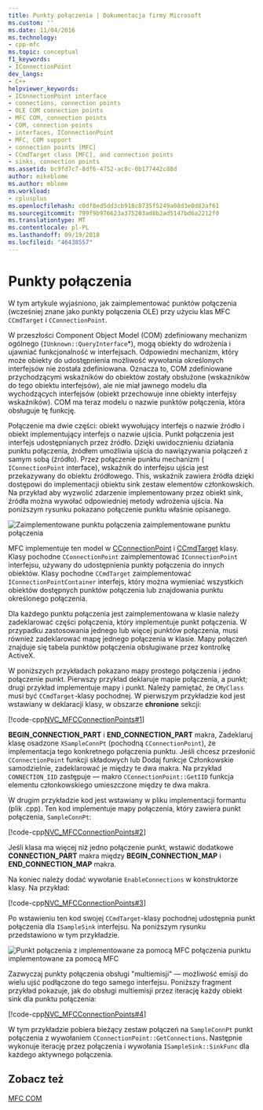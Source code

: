 ```yaml
---
title: Punkty połączenia | Dokumentacja firmy Microsoft
ms.custom: ''
ms.date: 11/04/2016
ms.technology:
- cpp-mfc
ms.topic: conceptual
f1_keywords:
- IConnectionPoint
dev_langs:
- C++
helpviewer_keywords:
- IConnectionPoint interface
- connections, connection points
- OLE COM connection points
- MFC COM, connection points
- COM, connection points
- interfaces, IConnectionPoint
- MFC, COM support
- connection points [MFC]
- CCmdTarget class [MFC], and connection points
- sinks, connection points
ms.assetid: bc9fd7c7-8df6-4752-ac8c-0b177442c88d
author: mikeblome
ms.author: mblome
ms.workload:
- cplusplus
ms.openlocfilehash: c0df8ed5dd3cb918c8735f5249a08d3e0d83af61
ms.sourcegitcommit: 799f9b976623a375203ad8b2ad5147bd6a2212f0
ms.translationtype: MT
ms.contentlocale: pl-PL
ms.lasthandoff: 09/19/2018
ms.locfileid: "46438557"
---
```

# <a name="connection-points"></a>Punkty połączenia

W tym artykule wyjaśniono, jak zaimplementować punktów połączenia (wcześniej znane jako punkty połączenia OLE) przy użyciu klas MFC `CCmdTarget` i `CConnectionPoint`.

W przeszłości Component Object Model (COM) zdefiniowany mechanizm ogólnego (`IUnknown::QueryInterface`*), mogą obiekty do wdrożenia i ujawniać funkcjonalność w interfejsach. Odpowiedni mechanizm, który może obiekty do udostępnienia możliwość wywołania określonych interfejsów nie została zdefiniowana. Oznacza to, COM zdefiniowane przychodzącymi wskaźników do obiektów zostały obsłużone (wskaźników do tego obiektu interfejsów), ale nie miał jawnego modelu dla wychodzących interfejsów (obiekt przechowuje inne obiekty interfejsy wskaźników). COM ma teraz modelu o nazwie punktów połączenia, która obsługuje tę funkcję.

Połączenie ma dwie części: obiekt wywołujący interfejs o nazwie źródło i obiekt implementujący interfejs o nazwie ujścia. Punkt połączenia jest interfejs udostępnianych przez źródło. Dzięki uwidocznieniu działania punktu połączenia, źródłem umożliwia ujścia do nawiązywania połączeń z samym sobą (źródło). Przez połączenie punktu mechanizm ( `IConnectionPoint` interface), wskaźnik do interfejsu ujścia jest przekazywany do obiektu źródłowego. This, wskaźnik zawiera źródła dzięki dostępowi do implementacji obiektu sink zestaw elementów członkowskich. Na przykład aby wyzwolić zdarzenie implementowany przez obiekt sink, źródła można wywołać odpowiedniej metody wdrożenia ujścia. Na poniższym rysunku pokazano połączenie punktu właśnie opisanego.

![Zaimplementowane punktu połączenia](../mfc/media/vc37lh1.gif "vc37lh1") zaimplementowane punktu połączenia

MFC implementuje ten model w [CConnectionPoint](../mfc/reference/cconnectionpoint-class.md) i [CCmdTarget](../mfc/reference/ccmdtarget-class.md) klasy. Klasy pochodne `CConnectionPoint` zaimplementować `IConnectionPoint` interfejsu, używany do udostępnienia punkty połączenia do innych obiektów. Klasy pochodne `CCmdTarget` zaimplementować `IConnectionPointContainer` interfejs, który można wymieniać wszystkich obiektów dostępnych punktów połączenia lub znajdowania punktu określonego połączenia.

Dla każdego punktu połączenia jest zaimplementowana w klasie należy zadeklarować części połączenia, który implementuje punkt połączenia. W przypadku zastosowania jednego lub więcej punktów połączenia, musi również zadeklarować mapę jednego połączenia w klasie. Mapy połączeń znajduje się tabela punktów połączenia obsługiwane przez kontrolkę ActiveX.

W poniższych przykładach pokazano mapy prostego połączenia i jedno połączenie punkt. Pierwszy przykład deklaruje mapie połączenia, a punkt; drugi przykład implementuje mapy i punkt. Należy pamiętać, że `CMyClass` musi być `CCmdTarget`-klasy pochodnej. W pierwszym przykładzie kod jest wstawiany w deklaracji klasy, w obszarze **chronione** sekcji:

[!code-cpp[NVC_MFCConnectionPoints#1](../mfc/codesnippet/cpp/connection-points_1.h)]

**BEGIN_CONNECTION_PART** i **END_CONNECTION_PART** makra, Zadeklaruj klasę osadzone `XSampleConnPt` (pochodną `CConnectionPoint`), że implementacja tego konkretnego połączenia punktu. Jeśli chcesz przesłonić `CConnectionPoint` funkcji składowych lub Dodaj funkcje Członkowskie samodzielnie, zadeklarować je między te dwa makra. Na przykład `CONNECTION_IID` zastępuje — makro `CConnectionPoint::GetIID` funkcja elementu członkowskiego umieszczone między te dwa makra.

W drugim przykładzie kod jest wstawiany w pliku implementacji formantu (plik .cpp). Ten kod implementuje mapy połączenia, który zawiera punkt połączenia, `SampleConnPt`:

[!code-cpp[NVC_MFCConnectionPoints#2](../mfc/codesnippet/cpp/connection-points_2.cpp)]

Jeśli klasa ma więcej niż jedno połączenie punkt, wstawić dodatkowe **CONNECTION_PART** makra między **BEGIN_CONNECTION_MAP** i **END_CONNECTION_MAP** makra.

Na koniec należy dodać wywołanie `EnableConnections` w konstruktorze klasy. Na przykład:

[!code-cpp[NVC_MFCConnectionPoints#3](../mfc/codesnippet/cpp/connection-points_3.cpp)]

Po wstawieniu ten kod swojej `CCmdTarget`-klasy pochodnej udostępnia punkt połączenia dla `ISampleSink` interfejsu. Na poniższym rysunku przedstawiono w tym przykładzie.

![Punkt połączenia z implementowane za pomocą MFC](../mfc/media/vc37lh2.gif "vc37lh2") połączenia punktu implementowane za pomocą MFC

Zazwyczaj punkty połączenia obsługi "multiemisji" — możliwość emisji do wielu ujść podłączone do tego samego interfejsu. Poniższy fragment przykład pokazuje, jak do obsługi multiemisji przez iterację każdy obiekt sink dla punktu połączenia:

[!code-cpp[NVC_MFCConnectionPoints#4](../mfc/codesnippet/cpp/connection-points_4.cpp)]

W tym przykładzie pobiera bieżący zestaw połączeń na `SampleConnPt` punkt połączenia z wywołaniem `CConnectionPoint::GetConnections`. Następnie wykonuje iterację przez połączenia i wywołania `ISampleSink::SinkFunc` dla każdego aktywnego połączenia.

## <a name="see-also"></a>Zobacz też

[MFC COM](../mfc/mfc-com.md)

